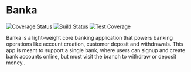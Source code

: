 # Banka


[![Coverage Status](https://coveralls.io/repos/github/solomonfrank/UIs/badge.svg?branch=master)](https://coveralls.io/github/solomonfrank/UIs?branch=master)
[![Build Status](https://travis-ci.org/solomonfrank/UIs.svg?branch=develop)](https://travis-ci.org/solomonfrank/UIs)
[![Test Coverage](https://api.codeclimate.com/v1/badges/4f64cf77f364e5a76df5/test_coverage)](https://codeclimate.com/github/solomonfrank/UIs/test_coverage)


Banka is a light-weight core banking application that powers banking operations like account
creation, customer deposit and withdrawals. This app is meant to support a single bank, where
users can signup and create bank accounts online, but must visit the branch to withdraw or
deposit money..
